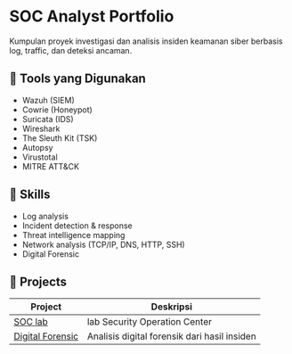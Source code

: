 # SOC Analyst Portfolio

Kumpulan proyek investigasi dan analisis insiden keamanan siber berbasis log, traffic, dan deteksi ancaman.

## 🔧 Tools yang Digunakan
- Wazuh (SIEM)
- Cowrie (Honeypot)
- Suricata (IDS)
- Wireshark
- The Sleuth Kit (TSK)
- Autopsy
- Virustotal
- MITRE ATT&CK

## 🧠 Skills
- Log analysis
- Incident detection & response
- Threat intelligence mapping
- Network analysis (TCP/IP, DNS, HTTP, SSH)
- Digital Forensic

## 📂 Projects
| Project | Deskripsi
|----------|------------|
| [SOC lab](01-SOC-lab) | lab Security Operation Center
| [Digital Forensic](02-digital-forensic) | Analisis digital forensik dari hasil insiden
